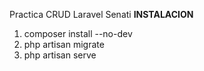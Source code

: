 Practica CRUD Laravel Senati
**INSTALACION**
1) composer install --no-dev
2) php artisan migrate
3) php artisan serve